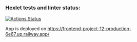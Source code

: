 ### Hexlet tests and linter status:
[![Actions Status](https://github.com/ValeriyOrlov/frontend-project-12/workflows/hexlet-check/badge.svg)](https://github.com/ValeriyOrlov/frontend-project-12/actions)

App is deployed on https://frontend-project-12-production-6e67.up.railway.app/